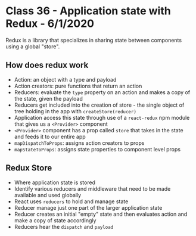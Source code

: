 # Class 36 - Application state with Redux - 6/1/2020  
Redux is a library that specializes in sharing state between components using a global "store".

## How does redux work  
* Action: an object with a type and payload 
* Action creators: pure functions that return an action 
* Reducers: evaluate the `type` property on an action and makes a copy of the state, given the payload  
* Reducers get included into the creation of store - the single object of tree holding in the app with `createStore(reducer)` 
* Application access this state through use of a `react-redux` npm module that gives us a `<Provider>` component  
* `<Provider>` component has a prop called `store` that takes in the state and feeds it to our entire app 
* `mapDispatchToProps`: assigns action creators to props  
* `mapStateToProps`: assigns state properties to component level props  

## Redux Store  
* Where application state is stored
* Identify various reducers and middleware that need to be made available and used globally
* React uses `reducers` to hold and manage state
* Reducer manage just one part of the larger application state
* Reducer creates an initial "empty" state and then evaluates action and make a copy of state accordingly
* Reducers hear the `dispatch` and `payload`